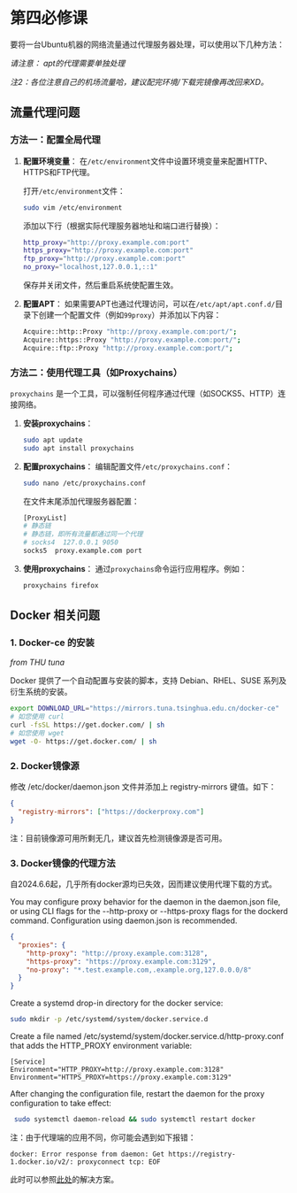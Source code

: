 # 第四必修课

要将一台Ubuntu机器的网络流量通过代理服务器处理，可以使用以下几种方法：

*请注意： apt的代理需要单独处理*

*注2：各位注意自己的机场流量哈，建议配完环境/下载完镜像再改回来XD。*

## 流量代理问题
### 方法一：配置全局代理

1. **配置环境变量**：
   在`/etc/environment`文件中设置环境变量来配置HTTP、HTTPS和FTP代理。

   打开`/etc/environment`文件：
   ```bash
   sudo vim /etc/environment
   ```

   添加以下行（根据实际代理服务器地址和端口进行替换）：
   ```bash
   http_proxy="http://proxy.example.com:port"
   https_proxy="http://proxy.example.com:port"
   ftp_proxy="http://proxy.example.com:port"
   no_proxy="localhost,127.0.0.1,::1"
   ```

   保存并关闭文件，然后重启系统使配置生效。

2. **配置APT**：
   如果需要APT也通过代理访问，可以在`/etc/apt/apt.conf.d/`目录下创建一个配置文件（例如`99proxy`）并添加以下内容：
   ```bash
   Acquire::http::Proxy "http://proxy.example.com:port/";
   Acquire::https::Proxy "http://proxy.example.com:port/";
   Acquire::ftp::Proxy "http://proxy.example.com:port/";
   ```

### 方法二：使用代理工具（如Proxychains）

`proxychains` 是一个工具，可以强制任何程序通过代理（如SOCKS5、HTTP）连接网络。

1. **安装proxychains**：
   ```bash
   sudo apt update
   sudo apt install proxychains
   ```

2. **配置proxychains**：
   编辑配置文件`/etc/proxychains.conf`：
   ```bash
   sudo nano /etc/proxychains.conf
   ```

   在文件末尾添加代理服务器配置：
   ```bash
   [ProxyList]
   # 静态链
   # 静态链，即所有流量都通过同一个代理
   # socks4  127.0.0.1 9050
   socks5  proxy.example.com port
   ```

3. **使用proxychains**：
   通过`proxychains`命令运行应用程序。例如：
   ```bash
   proxychains firefox
   ```
## Docker 相关问题

### 1. Docker-ce 的安装

*from THU tuna*

Docker 提供了一个自动配置与安装的脚本，支持 Debian、RHEL、SUSE 系列及衍生系统的安装。

```bash
export DOWNLOAD_URL="https://mirrors.tuna.tsinghua.edu.cn/docker-ce"
# 如您使用 curl
curl -fsSL https://get.docker.com/ | sh
# 如您使用 wget
wget -O- https://get.docker.com/ | sh
```

### 2. Docker镜像源

修改 /etc/docker/daemon.json 文件并添加上 registry-mirrors 键值。如下：

```json
{
  "registry-mirrors": ["https://dockerproxy.com"]
}
```

注：目前镜像源可用所剩无几，建议首先检测镜像源是否可用。

### 3. Docker镜像的代理方法

自2024.6.6起，几乎所有docker源均已失效，因而建议使用代理下载的方式。

You may configure proxy behavior for the daemon in the daemon.json file, or using CLI flags for the --http-proxy or --https-proxy flags for the dockerd command. Configuration using daemon.json is recommended.

```json
{
  "proxies": {
    "http-proxy": "http://proxy.example.com:3128",
    "https-proxy": "https://proxy.example.com:3129",
    "no-proxy": "*.test.example.com,.example.org,127.0.0.0/8"
  }
}
```
Create a systemd drop-in directory for the docker service:

``` bash
sudo mkdir -p /etc/systemd/system/docker.service.d
```

Create a file named /etc/systemd/system/docker.service.d/http-proxy.conf that adds the HTTP_PROXY environment variable:

```
[Service]
Environment="HTTP_PROXY=http://proxy.example.com:3128"
Environment="HTTPS_PROXY=https://proxy.example.com:3129"
```

After changing the configuration file, restart the daemon for the proxy configuration to take effect:

```bash
 sudo systemctl daemon-reload && sudo systemctl restart docker
```

注：由于代理端的应用不同，你可能会遇到如下报错：

```
docker: Error response from daemon: Get https://registry-1.docker.io/v2/: proxyconnect tcp: EOF
```

此时可以参照[此处](https://stackoverflow.com/questions/64137423/docker-error-response-from-daemon-get-https-registry-1-docker-io-v2-proxyc)的解决方案。

